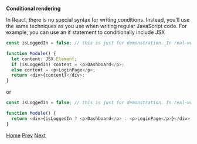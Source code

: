 **Conditional rendering**

In React, there is no special syntax for writing conditions. Instead, you’ll use the same techniques as you use when writing regular JavaScript code. For example, you can use an if statement to conditionally include JSX

```typescript
const isLoggedIn = false; // this is just for demonstration. In real-world we will have this kind of stuff in runtime

function Module() {
  let content: JSX.Element;
  if (isLoggedIn) content = <p>Dashboard</p>;
  else content = <p>LoginPage</p>;
  return <div>{content}</div>;
}
```

or

```typescript
const isLoggedIn = false; // this is just for demonstration. In real-world we will have this kind of stuff in runtime

function Module() {
  return <div>{isLoggedIn ? <p>Dashboard</p> : <p>LoginPage</p>}</div>;
}
```

[Home](../../readme.md)
[Prev](../2_jsx/readme.md)
[Next](../4_rendering_list/readme.md)
